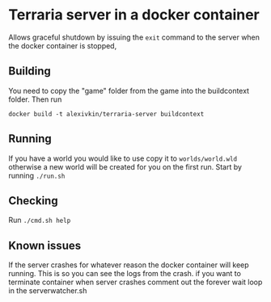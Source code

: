 # Terraria server in a docker container

Allows graceful shutdown by issuing the `exit` command to the server when the docker container is stopped,

## Building

You need to copy the "game" folder from the game into the buildcontext folder. Then run

	docker build -t alexivkin/terraria-server buildcontext

## Running

If you have a world you would like to use copy it to `worlds/world.wld` otherwise a new world will be created for you on the first run. Start by running `./run.sh`

## Checking

Run `./cmd.sh help`

## Known issues

If the server crashes for whatever reason the docker container will keep running. This is so you can see the logs from the crash.
if you want to terminate container when server crashes comment out the forever wait loop in the serverwatcher.sh
